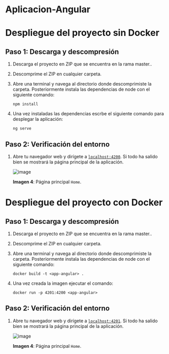# Aplicacion-Angular
 
# Despliegue del proyecto sin Docker

## Paso 1: Descarga y descompresión

1. Descarga el proyecto en ZIP que se encuentra en la rama master..
2. Descomprime el ZIP en cualquier carpeta.
3. Abre una terminal y navega al directorio donde descomprimiste la carpeta. Posteriormente instala las dependencias de node con el siguiente comando:
  
   ```
   npm install
   ```
   
4. Una vez instaladas las dependencias escrbe el siguiente comando para desplegar la aplicación:
   
   ```
   ng serve
   ```
   
## Paso 2: Verificación del entorno

1. Abre tu navegador web y dirígete a <a href="http://localhost:4200">`localhost:4200`</a>.
   Si todo ha salido bien se mostrará la página principal de la aplicación.

    ![image](https://github.com/user-attachments/assets/9494b343-dfae-4709-95d2-d9b5e950f86e)

   **Imagen 4**: Página principal `Home`.

# Despliegue del proyecto con Docker

## Paso 1: Descarga y descompresión

1. Descarga el proyecto en ZIP que se encuentra en la rama master..
2. Descomprime el ZIP en cualquier carpeta.
3. Abre una terminal y navega al directorio donde descomprimiste la carpeta. Posteriormente instala las dependencias de node con el siguiente comando:
  
   ```
   docker build -t <app-angular> .
   ```
   
5. Una vez creada la imagen ejecutar el comando:

   ```
   docker run -p 4201:4200 <app-angular>
   ```
## Paso 2: Verificación del entorno

1. Abre tu navegador web y dirígete a <a href="http://localhost:4201">`localhost:4201`</a>.
   Si todo ha salido bien se mostrará la página principal de la aplicación.

   ![image](https://github.com/user-attachments/assets/26463bc1-98bf-46e5-956f-e4474ac80e2f)

   **Imagen 4**: Página principal `Home`.
